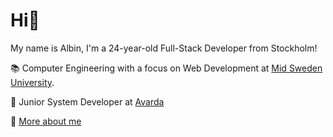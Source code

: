 # Hi👋

My name is Albin, I'm a 24-year-old Full-Stack Developer from Stockholm!

📚 Computer Engineering with a focus on Web Development at [Mid Sweden University](https://www.miun.se/en/).

💼 Junior System Developer at [Avarda](https://www.avarda.com/site/)

🧍 [More about me](https://www.albinronnkvist.me/en-US)
